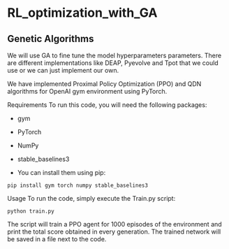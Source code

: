 # RL_optimization_with_GA

## Genetic Algorithms

We will use GA to fine tune the model hyperparameters parameters.
There are different implementations like DEAP, Pyevolve and Tpot that  we could use or we can just implement our own.

We have implemented Proximal Policy Optimization (PPO) and QDN algorithms for OpenAI gym environment using PyTorch.

Requirements
To run this code, you will need the following packages:

- gym
- PyTorch
- NumPy
- stable_baselines3

- You can install them using pip:
```
pip install gym torch numpy stable_baselines3
```

Usage
To run the code, simply execute the Train.py script:

```
python train.py
```
The script will train a PPO agent for 1000 episodes of the environment and print the total score obtained in every generation. The trained network will be saved in a file next to the code.